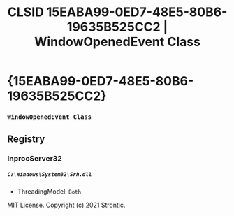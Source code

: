 ﻿---
title: "CLSID 15EABA99-0ED7-48E5-80B6-19635B525CC2 | WindowOpenedEvent Class"
excerpt: What is COM-Object CLSID 15EABA99-0ED7-48E5-80B6-19635B525CC2?
---

# {15EABA99-0ED7-48E5-80B6-19635B525CC2}

### `WindowOpenedEvent Class`

## Registry


### InprocServer32

##### `C:\Windows\System32\Srh.dll`
* ThreadingModel: `Both`

MIT License. Copyright (c) 2021 Strontic.


